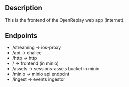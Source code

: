 ## Description

This is the frontend of the OpenReplay web app (internet).

## Endpoints

- /streaming -> ios-proxy
- /api       -> chalice
- /http      -> http
- /          -> frontend (in minio)
- /assets    -> sessions-assets bucket in minio
- /minio     -> minio api endpoint
- /ingest    -> events ingestor
